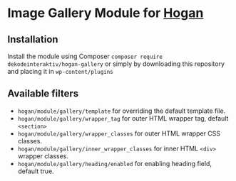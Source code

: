 # Image Gallery Module for [Hogan](https://github.com/dekodeinteraktiv/hogan-core)

## Installation
Install the module using Composer `composer require dekodeinteraktiv/hogan-gallery` or simply by downloading this repository and placing it in `wp-content/plugins`

## Available filters
- `hogan/module/gallery/template` for overriding the default template file.
- `hogan/module/gallery/wrapper_tag` for outer HTML wrapper tag, default `<section>`
- `hogan/module/gallery/wrapper_classes` for outer HTML wrapper CSS classes.
- `hogan/module/gallery/inner_wrapper_classes` for inner HTML `<div>` wrapper classes.
- `hogan/module/gallery/heading/enabled` for enabling heading field, default true.
